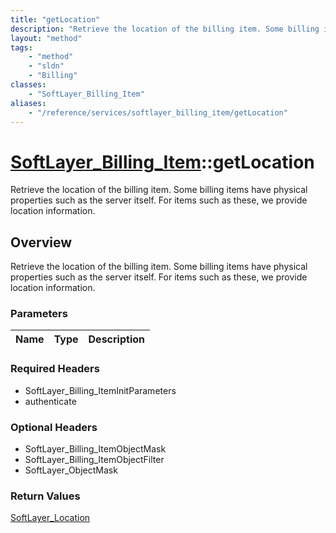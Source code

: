 ```yaml
---
title: "getLocation"
description: "Retrieve the location of the billing item. Some billing items have physical properties such as the server itself. For it... "
layout: "method"
tags:
    - "method"
    - "sldn"
    - "Billing"
classes:
    - "SoftLayer_Billing_Item"
aliases:
    - "/reference/services/softlayer_billing_item/getLocation"
---
```

# [SoftLayer_Billing_Item](/reference/services/SoftLayer_Billing_Item)::getLocation

Retrieve the location of the billing item. Some billing items have physical properties such as the server itself. For items such as these, we provide location information.


## Overview 
Retrieve the location of the billing item. Some billing items have physical properties such as the server itself. For items such as these, we provide location information.

### Parameters 
|Name | Type | Description |
| --- | --- | --- |


### Required Headers
* SoftLayer_Billing_ItemInitParameters
* authenticate

### Optional Headers
* SoftLayer_Billing_ItemObjectMask
* SoftLayer_Billing_ItemObjectFilter
* SoftLayer_ObjectMask

### Return Values
<a href='/reference/datatypes/SoftLayer_Location'>SoftLayer_Location </a>

